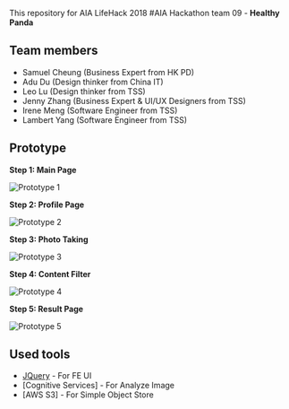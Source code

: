 This repository for AIA LifeHack 2018 #AIA Hackathon team 09 - **Healthy Panda**

## Team members
- Samuel Cheung (Business Expert from HK PD)
- Adu Du (Design thinker from China IT)
- Leo Lu (Design thinker from TSS)
- Jenny Zhang (Business Expert & UI/UX Designers from TSS)
- Irene Meng (Software Engineer from TSS)
- Lambert Yang (Software Engineer from TSS)

## Prototype

**Step 1:  Main Page**

![Prototype 1](prototype/mainpage.png)

**Step 2:  Profile Page**

![Prototype 2](prototype/profilepage.png)

**Step 3: Photo Taking**

![Prototype 3](prototype/phototaking.png)

**Step 4: Content Filter**

![Prototype 4](prototype/contentfilter.png)

**Step 5: Result Page**

![Prototype 5](prototype/result.png)

## Used tools
- [JQuery](http://jquery.com/) - For FE UI
- [Cognitive Services] - For Analyze Image
- [AWS S3] - For Simple Object Store
